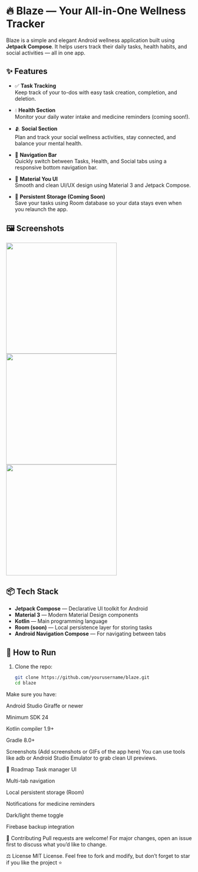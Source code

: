 # 🔥 Blaze — Your All-in-One Wellness Tracker

Blaze is a simple and elegant Android wellness application built using **Jetpack Compose**. It helps users track their daily tasks, health habits, and social activities — all in one app.

## ✨ Features

- ✅ **Task Tracking**  
  Keep track of your to-dos with easy task creation, completion, and deletion.

- 💧 **Health Section**  
  Monitor your daily water intake and medicine reminders (coming soon!).

- 🫂 **Social Section**  
  Plan and track your social wellness activities, stay connected, and balance your mental health.

- 🧭 **Navigation Bar**  
  Quickly switch between Tasks, Health, and Social tabs using a responsive bottom navigation bar.

- 🎨 **Material You UI**  
  Smooth and clean UI/UX design using Material 3 and Jetpack Compose.

- 💾 **Persistent Storage (Coming Soon)**  
  Save your tasks using Room database so your data stays even when you relaunch the app.

## 🖼️ Screenshots

<img src="screenshots/tasks.png" width="300" /> <img src="screenshots/health.png" width="300" /> <img src="screenshots/social.png" width="300" />

## 📦 Tech Stack

- **Jetpack Compose** — Declarative UI toolkit for Android
- **Material 3** — Modern Material Design components
- **Kotlin** — Main programming language
- **Room (soon)** — Local persistence layer for storing tasks
- **Android Navigation Compose** — For navigating between tabs

## 🚀 How to Run

1. Clone the repo:
   ```bash
   git clone https://github.com/yourusername/blaze.git
   cd blaze

Make sure you have:

Android Studio Giraffe or newer

Minimum SDK 24

Kotlin compiler 1.9+

Gradle 8.0+

Screenshots
(Add screenshots or GIFs of the app here)
You can use tools like adb or Android Studio Emulator to grab clean UI previews.

🧠 Roadmap
 Task manager UI

 Multi-tab navigation

 Local persistent storage (Room)

 Notifications for medicine reminders

 Dark/light theme toggle

 Firebase backup integration

🤝 Contributing
Pull requests are welcome! For major changes, open an issue first to discuss what you’d like to change.

⚖️ License
MIT License.
Feel free to fork and modify, but don’t forget to star if you like the project ⭐

